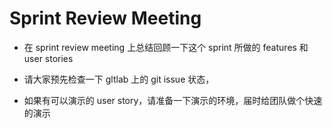 # Sprint Review Meeting

* 在 sprint review meeting 上总结回顾一下这个 sprint 所做的 features 和 user stories

* 请大家预先检查一下 gltlab 上的 git issue 状态，

* 如果有可以演示的 user story，请准备一下演示的环境，届时给团队做个快速的演示

